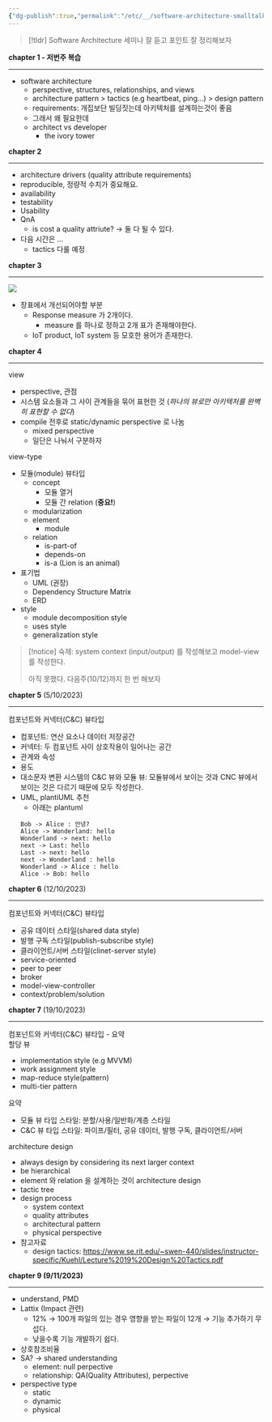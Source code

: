 ```yaml
---
{"dg-publish":true,"permalink":"/etc/__/software-architecture-smalltalk/","noteIcon":""}
---
```



> [!tldr]
> Software Architecture 세미나 잘 듣고 포인트 잘 정리해보자

**chapter 1 - 저번주 복습**

---


- software architecture
    - perspective, structures, relationships, and views
    - architecture pattern > tactics (e.g heartbeat, ping...) > design pattern
    - requirements: 개집보단 빌딩짓는데 아키텍처를 설계하는것이 좋음
    - 그래서 왜 필요한데
    - architect vs developer
        - the ivory tower

**chapter 2**

---

- architecture drivers (quality attribute requirements)
- reproducible, 정량적 수치가 중요해요.
- availability
- testability
- Usability
- QnA
    - is cost a quality attriute? &rarr; 둘 다 될 수 있다.
- 다음 시간은 ... 
    - tactics 다룰 예정

**chapter 3**


---


![](https://i.imgur.com/iv99NLE.png)
- 장표에서 개선되어야할 부분
    - Response measure 가 2개이다.
        - measure 를 하나로 정하고 2개 표가 존재해야한다.
    - IoT product, IoT system 등 모호한 용어가 존재한다.


**chapter 4**

---

view
- perspective, 관점
- 시스템 요소들과 그 사이 관계들을 묶어 표현한 것 (*하나의 뷰로만 아키텍처를 완벽히 표현할 수 없다*)
- compile 전후로 static/dynamic perspective 로 나눔
    - mixed perspective
    - 일단은 나눠서 구분하자


view-type
- 모듈(module) 뷰타입
    - concept
        - 모듈 열거
        - 모듈 간 relation (**중요!**)
    - modularization
    - element
        - module
    - relation
        - is-part-of
        - depends-on
        - is-a (Lion is an animal)
- 표기법
    - UML (권장)
    - Dependency Structure Matrix
    - ERD
- style
    - module decomposition style
    - uses style
    - generalization style

> [!notice]
> 숙제: system context (input/output) 를 작성해보고 model-view 를 작성한다.
> 
> 아직 못했다. 다음주(10/12)까지 한 번 해보자


**chapter 5** (5/10/2023)

---

컴포넌트와 커넥터(C&C) 뷰타입
- 컴포넌트: 연산 요소나 데이터 저장공간
- 커넥터: 두 컴포넌트 사이 상호작용이 일어나는 공간
- 관계와 속성
- 용도
- 대소문자 변환 시스템의 C&C 뷰와 모듈 뷰: 모듈뷰에서 보이는 것과 CNC 뷰에서 보이는 것은 다르기 때문에 모두 작성한다.
- UML, plantiUML 추천
    - 아래는 plantuml
    ```plantuml
    Bob -> Alice : 안녕?
    Alice -> Wonderland: hello
    Wonderland -> next: hello
    next -> Last: hello
    Last -> next: hello
    next -> Wonderland : hello
    Wonderland -> Alice : hello
    Alice -> Bob: hello
    ```

**chapter 6** (12/10/2023)

---

컴포넌트와 커넥터(C&C) 뷰타입
- 공유 데이터 스타일(shared data style)
- 발행 구독 스타일(publish-subscribe style)
- 클라이언트/서버 스타일(clinet-server style)
- service-oriented
- peer to peer
- broker
- model-view-controller
- context/problem/solution


**chapter 7** (19/10/2023)

---

컴포넌트와 커넥터(C&C) 뷰타입 - 요약 \
할당 뷰
- implementation style (e.g MVVM)
- work assignment style
- map-reduce style(pattern)
- multi-tier pattern 

요약
- 모듈 뷰 타입 스타일: 분할/사용/일반화/계층 스타일
- C&C 뷰 타입 스타일: 파이프/필터, 공유 데이터, 발행 구독, 클라이언트/서버

architecture design
- always design by considering its next larger context
- be hierarchical
- element 와 relation 을 설계하는 것이 architecture design
- tactic tree
- design process
    - system context
    - quality attributes
    - architectural pattern
    - physical perspective
- 참고자료
    - design tactics: https://www.se.rit.edu/~swen-440/slides/instructor-specific/Kuehl/Lecture%2019%20Design%20Tactics.pdf


**chapter 9 (9/11/2023)**

---

- understand, PMD
- Lattix (Impact 관련)
  - 12% → 100개 파일의 있는 경우 영향을 받는 파일이 12개 → 기능 추가하기 무섭다.
  - 낮을수록 기능 개발하기 쉽다.
- 상호참조비율
- SA? → shared understanding
  - element: null perpective
  - relationship: QA(Quality Attributes), perpective
- perspective type
  - static
  - dynamic
  - physical